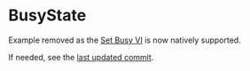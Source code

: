 # BusyState

Example removed as the [Set Busy VI](https://www.ni.com/docs/en-US/bundle/g-web-development-api-ref/page/set-busy.html) is now natively supported.

If needed, see the [last updated commit](https://github.com/rajsite/webvi-experiments/tree/a7ae0c53a781dcf4fe5ae30e18fc14cb958dc0ac/BusyState).
